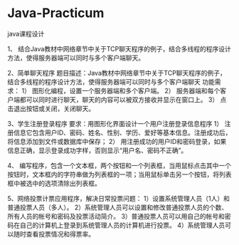 # Java-Practicum
 java课程设计

1、    结合Java教材中网络章节中关于TCP聊天程序的例子，结合多线程的程序设计方法，使得服务器端可以同时与多个客户端聊天。

2、简单聊天程序
题目描述：Java教材中网络章节中关于TCP聊天程序的例子，结合多线程的程序设计方法，使得服务器端可以同时与多个客户端聊天
功能需求：
1）    图形化编程，设置一个服务器端和多个客户端。
2）    服务器端和每个客户端都可以同时进行聊天，聊天的内容可以被双方接收并显示在窗口上。
3）    点击退出按钮或关闭，关闭聊天。

3、学生注册登录程序
要求：用图形化界面设计一个用户注册登录信息程序
1）    注册信息它包含用户ID、密码、姓名、性别、学历、爱好等基本信息。注册成功后，将信息添加到文件或数据库中保存；
2）    用注册成功的用户ID和密码登录，如果信息正确，显示登录成功字样，否则显示“用户名、密码不正确”。


4、	编写程序，包含一个文本框，两个按钮和一个列表框，当用鼠标点击其中一个按钮时，文本框内的字符串做为列表框的一项；当用鼠标单击另一个按钮，将列表框中被选中的选项清除出列表框。

5、网络投票计票应用程序，解决日常投票问题：
  1）设置系统管理人员（1人）和普通投票人员（多人）。
  2）系统管理人员可以设置和修改普通投票人员的个数、所有人员的帐号和密码及投票活动简介。
  3）普通投票人员可以用自己的帐号和密码在自己的计算机上登录到系统管理人员的计算机进行投票。
  4）系统管理人员可以随时查看投票情况和得票率。


